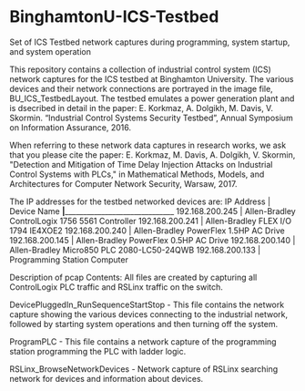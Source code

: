 # BinghamtonU-ICS-Testbed
Set of ICS Testbed network captures during programming, system startup, and system operation

This repository contains a collection of industrial control system (ICS) network captures for the ICS testbed at Binghamton University. The various devices and their network connections are portrayed in the image file, BU_ICS_TestbedLayout. The testbed emulates a power generation plant and is dsecribed in detail in the paper:
E. Korkmaz, A. Dolgikh, M. Davis, V. Skormin. “Industrial Control Systems Security Testbed”, Annual Symposium on Information Assurance, 2016.

When referring to these network data captures in research works, we ask that you please cite the paper:
E. Korkmaz, M. Davis, A. Dolgikh, V. Skormin, "Detection and Mitigation of Time Delay Injection Attacks on Industrial Control Systems with PLCs," in Mathematical Methods, Models, and Architectures for Computer Network Security, Warsaw, 2017. 


The IP addresses for the testbed networked devices are:
IP Address			|	Device Name
____________________|__________________________________________________
192.168.200.245		|	Allen-Bradley ControlLogix 1756 5561 Controller
192.168.200.241		|	Allen-Bradley FLEX I/O 1794 IE4XOE2
192.168.200.240		|	Allen-Bradley PowerFlex 1.5HP AC Drive
192.168.200.145		|	Allen-Bradley PowerFlex 0.5HP AC Drive
192.168.200.140		|	Allen-Bradley Micro850 PLC 2080-LC50-24QWB
192.168.200.133		|	Programming Station Computer

Description of pcap Contents: All files are created by capturing all ControlLogix PLC traffic and RSLinx traffic on the switch. 

DevicePluggedIn_RunSequenceStartStop - 
This file contains the network capture showing the various devices connecting to the industrial network, followed by starting system operations and then turning off the system.

ProgramPLC - 
This file contains a network capture of the programming station programming the PLC with ladder logic.

RSLinx_BrowseNetworkDevices -
Network capture of RSLinx searching network for devices and information about devices. 

